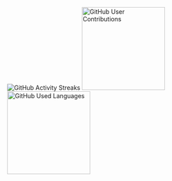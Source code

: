 <img alt="GitHub Activity Streaks" src="https://github-readme-streak-stats-eight.vercel.app/?user=theck13&border_radius=8&card_width=450&currStreakLabel=f85d7f&currStreakNum=f8d866&fire=f85d7f&hide_border=true&mode=weekly&ring=f85d7f&sideLabels=ffffff&sideNums=f8d866&theme=monokai-metallian" />
<img alt="GitHub User Contributions" src="https://denvercoder1-github-readme-stats.vercel.app/api/?username=theck13&bg_color=1f222e&border_radius=8&card_width=450&count_private=true&custom_title=Contributions&hide=contribs,stars&hide_border=true&icon_color=f8d866&include_all_commits=true&line_height=30&number_format=long&rank_icon=default&ring_color=f85d7f&show_icons=true&text_bold=false&text_color=ffffff&theme=react&title_color=f85d7f" height="192px" />
<img alt="GitHub Used Languages" src="https://denvercoder1-github-readme-stats.vercel.app/api/top-langs/?username=theck13&bg_color=1f222e&border_radius=8&card_width=480&custom_title=Languages&hide_border=true&text_color=ffffff&theme=react&title_color=f85d7f" height="192px" />
